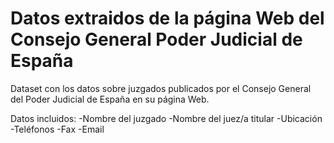 # Datos extraidos de la página Web del Consejo General Poder Judicial de España
Dataset con los datos sobre juzgados publicados por el Consejo General del Poder Judicial de España en su página Web.

Datos incluidos:
-Nombre del juzgado
-Nombre del juez/a titular
-Ubicación
-Teléfonos
-Fax
-Email
